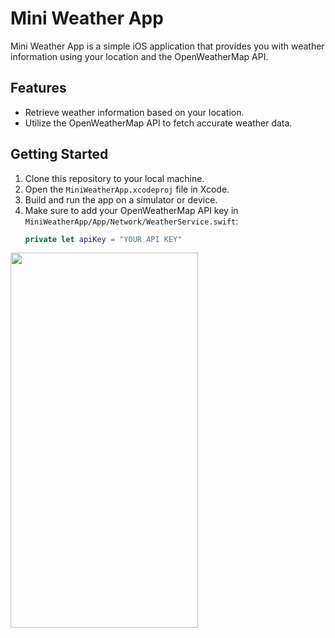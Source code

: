 # Mini Weather App

Mini Weather App is a simple iOS application that provides you with weather information using your location and the OpenWeatherMap API.

## Features

* Retrieve weather information based on your location.
* Utilize the OpenWeatherMap API to fetch accurate weather data.

## Getting Started

1. Clone this repository to your local machine.
2. Open the `MiniWeatherApp.xcodeproj` file in Xcode.
3. Build and run the app on a simulator or device.
4. Make sure to add your OpenWeatherMap API key in `MiniWeatherApp/App/Network/WeatherService.swift`:
   ```swift
   private let apiKey = "YOUR API KEY"

<img src="https://github.com/BarkinSungu/task4_app/assets/73184442/7780f2bf-dc53-4f1a-8a0d-e99bff2bd5af"  width="300" height="600" />


 
